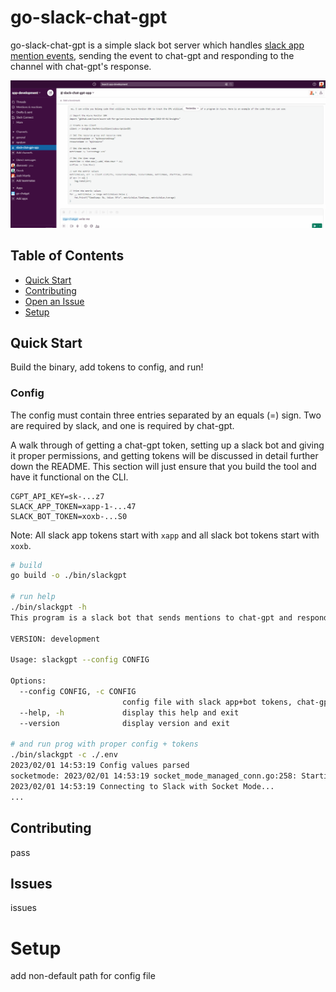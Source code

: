# go-slack-chat-gpt
go-slack-chat-gpt is a simple slack bot server which handles [slack app mention events](https://api.slack.com/events/app_mention), sending the event to chat-gpt and responding to the channel with chat-gpt's response.

![example](./example/slack-gpt-bot.gif)
## Table of Contents
- [Quick Start](#Quick-Start)
- [Contributing](#Contributing)
- [Open an Issue](#Issues)
- [Setup](#Setup)


## Quick Start
Build the binary, add tokens to config, and run!

### Config
The config must contain three entries separated by an equals (=) sign. Two are required by slack, and one is required by chat-gpt.

A walk through of getting a chat-gpt token, setting up a slack bot and giving it proper permissions, and getting tokens will be discussed in detail further down the README. This section will just ensure that you build the tool and have it functional on the CLI.
```
CGPT_API_KEY=sk-...z7
SLACK_APP_TOKEN=xapp-1-...47
SLACK_BOT_TOKEN=xoxb-...S0
```
Note: All slack app tokens start with `xapp` and all slack bot tokens start with `xoxb`. 
```bash
# build
go build -o ./bin/slackgpt

# run help
./bin/slackgpt -h
This program is a slack bot that sends mentions to chat-gpt and responds with chat-gpt result

VERSION: development

Usage: slackgpt --config CONFIG

Options:
  --config CONFIG, -c CONFIG
                         config file with slack app+bot tokens, chat-gpt API token
  --help, -h             display this help and exit
  --version              display version and exit

# and run prog with proper config + tokens
./bin/slackgpt -c ./.env 
2023/02/01 14:53:19 Config values parsed
socketmode: 2023/02/01 14:53:19 socket_mode_managed_conn.go:258: Starting SocketMode
2023/02/01 14:53:19 Connecting to Slack with Socket Mode...
...
```

## Contributing
pass

## Issues
issues

# Setup
add non-default path for config file



